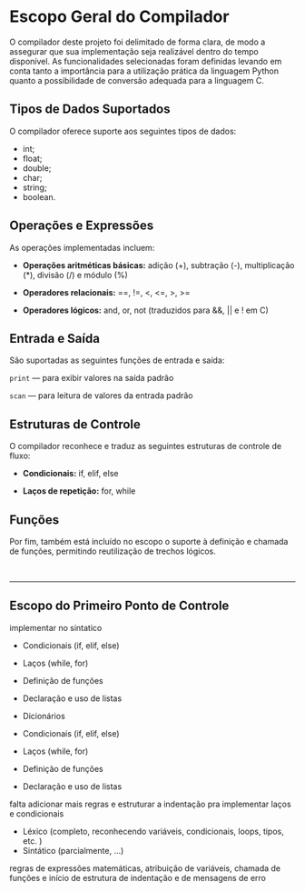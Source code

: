 
# Escopo Geral do Compilador

O compilador deste projeto foi delimitado de forma clara, de modo a assegurar que sua implementação seja realizável dentro do tempo disponível. As funcionalidades selecionadas foram definidas levando em conta tanto a importância para a utilização prática da linguagem Python quanto a possibilidade de conversão adequada para a linguagem C.

## Tipos de Dados Suportados

O compilador oferece suporte aos seguintes tipos de dados:

* int;
* float;
* double;
* char;
* string;
* boolean.

## Operações e Expressões
As operações implementadas incluem:

* **Operações aritméticas básicas:** adição (+), subtração (-), multiplicação (*), divisão (/) e módulo (%)

* **Operadores relacionais:** ==, !=, <, <=, >, >=

* **Operadores lógicos:** and, or, not (traduzidos para &&, || e ! em C)

## Entrada e Saída
São suportadas as seguintes funções de entrada e saída:

```print``` — para exibir valores na saída padrão

```scan``` — para leitura de valores da entrada padrão

## Estruturas de Controle
O compilador reconhece e traduz as seguintes estruturas de controle de fluxo:

* **Condicionais:** if, elif, else

* **Laços de repetição:** for, while

## Funções
Por fim, também está incluído no escopo o suporte à definição e chamada de funções, permitindo reutilização de trechos lógicos.

<br>

-------
## Escopo do Primeiro Ponto de Controle




implementar no sintatico
- Condicionais (if, elif, else)
- Laços (while, for)
- Definição de funções
- Declaração e uso de listas
- Dicionários

- Condicionais (if, elif, else)
- Laços (while, for)
- Definição de funções
- Declaração e uso de listas

falta adicionar mais regras e estruturar a indentação pra implementar laços e condicionais

- Léxico (completo, reconhecendo variáveis, condicionais, loops, tipos, etc. )
- Sintático (parcialmente, ...)

regras de expressões matemáticas, atribuição de variáveis, chamada de funções e início de estrutura de indentação e de mensagens de erro